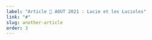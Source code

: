 ```yaml
---
label: "Article 🔸 AOUT 2021 : Lucie et les Lucioles"
link: "#"
slug: another-article
order: 3
---
```

